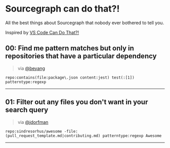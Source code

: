# Sourcegraph can do that?!

All the best things about Sourcegraph that nobody ever bothered to tell you.

Inspired by [VS Code Can Do That?!](https://vscodecandothat.com/)

## 00: Find me pattern matches but only in repositories that have a particular dependency
> via [@beyang](https://twitter.com/beyang/status/1551727744714678272)

```sourcegraph
repo:contains(file:package\.json content:jest) test(:[1]) patterntype:regexp 
```

---

## 01: Filter out any files you don't want in your search query

> via [@jdorfman](https://twitter.com/jdorfman)

```sourcegraph
repo:sindresorhus/awesome -file:(pull_request_template.md|contributing.md) patterntype:regexp Awesome
```

---
